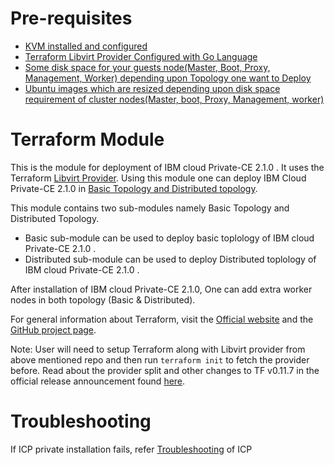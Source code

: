 

# Pre-requisites
- [KVM installed and configured](https://help.ubuntu.com/community/KVM/Installation)
- [Terraform Libvirt Provider Configured with Go Language](https://titosoft.github.io/kvm/terraform-and-kvm/)
- [Some disk space for your guests node(Master, Boot, Proxy, Management, Worker) depending upon Topology one want to Deploy](https://www.ibm.com/support/knowledgecenter/en/SSBS6K_2.1.0/supported_system_config/hardware_reqs.html)
- [Ubuntu images which are resized depending upon disk space requirement of cluster nodes(Master, boot, Proxy, Management, worker)](https://www.ibm.com/support/knowledgecenter/en/linuxonibm/com.ibm.linux.z.ldva/ldva_r_qemu-imgCommand.html)

# Terraform Module

This is the module for deployment of IBM cloud Private-CE 2.1.0 . It uses the Terraform [Libvirt Provider][1]. Using this module one can deploy IBM Cloud Private-CE 2.1.0 in [Basic Topology and Distributed topology][7].

[1]: https://github.com/GSLabDev/terraform-provider-libvirt
[7]: https://www.ibm.com/developerworks/community/blogs/5092bd93-e659-4f89-8de2-a7ac980487f0/entry/Availability_considerations_for_single_ICP_cluster_topologies?lang=en_us

This module contains two sub-modules namely Basic Topology and Distributed Topology.

- Basic sub-module can be used to deploy basic toplology of IBM cloud Private-CE 2.1.0 . 
- Distributed sub-module can be used to deploy Distributed toplology of IBM cloud Private-CE 2.1.0 .

After installation of IBM cloud Private-CE 2.1.0, One can add extra worker nodes in both topology (Basic & Distributed).

For general information about Terraform, visit the [Official website][3] and the
[GitHub project page][4].

[3]: https://terraform.io/
[4]: https://github.com/hashicorp/terraform

Note: User will need to setup Terraform along with Libvirt provider from above mentioned repo and then run `terraform init` to fetch the provider before. 
Read about the provider split and other changes to TF v0.11.7 in the
official release announcement found [here][4].

[4]: https://www.hashicorp.com/blog/hashicorp-terraform-0-10/

# Troubleshooting
If ICP private installation fails, refer [Troubleshooting][5] of ICP 

[5]: https://www.ibm.com/support/knowledgecenter/en/SSBS6K_2.1.0/troubleshoot/troubleshoot.html
